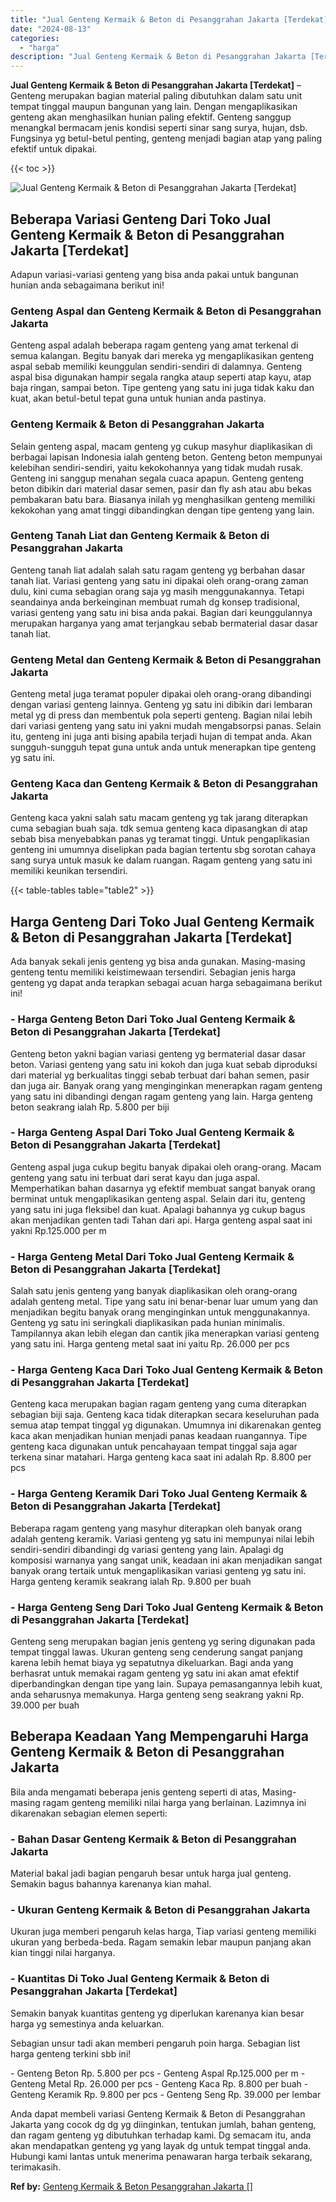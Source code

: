 ```yaml
---
title: "Jual Genteng Kermaik & Beton di Pesanggrahan Jakarta [Terdekat]"
date: "2024-08-13"
categories: 
  - "harga"
description: "Jual Genteng Kermaik & Beton di Pesanggrahan Jakarta [Terdekat]. Anda dapat membeli variasi Genteng Kermaik & Beton di Pesanggrahan Jakarta yang cocok dg dg..."
---
```


**Jual Genteng Kermaik & Beton di Pesanggrahan Jakarta \[Terdekat\]** – Genteng merupakan bagian material paling dibutuhkan dalam satu unit tempat tinggal maupun bangunan yang lain. Dengan mengaplikasikan genteng akan menghasilkan hunian paling efektif. Genteng sanggup menangkal bermacam jenis kondisi seperti sinar sang surya, hujan, dsb. Fungsinya yg betul-betul penting, genteng menjadi bagian atap yang paling efektif untuk dipakai.

{{< toc >}}

![Jual Genteng Kermaik & Beton di Pesanggrahan Jakarta [Terdekat]](/images/genteng-minimalis-murah18.png)

## Beberapa Variasi Genteng Dari Toko Jual Genteng Kermaik & Beton di Pesanggrahan Jakarta \[Terdekat\]

Adapun variasi-variasi genteng yang bisa anda pakai untuk bangunan hunian anda sebagaimana berikut ini!

### Genteng Aspal dan Genteng Kermaik & Beton di Pesanggrahan Jakarta

Genteng aspal adalah beberapa ragam genteng yang amat terkenal di semua kalangan. Begitu banyak dari mereka yg mengaplikasikan genteng aspal sebab memiliki keunggulan sendiri-sendiri di dalamnya. Genteng aspal bisa digunakan hampir segala rangka ataup seperti atap kayu, atap baja ringan, sampai beton. Tipe genteng yang satu ini juga tidak kaku dan kuat, akan betul-betul tepat guna untuk hunian anda pastinya.

### Genteng Kermaik & Beton di Pesanggrahan Jakarta

Selain genteng aspal, macam genteng yg cukup masyhur diaplikasikan di berbagai lapisan Indonesia ialah genteng beton. Genteng beton mempunyai kelebihan sendiri-sendiri, yaitu kekokohannya yang tidak mudah rusak. Genteng ini sanggup menahan segala cuaca apapun. Genteng genteng beton dibikin dari material dasar semen, pasir dan fly ash atau abu bekas pembakaran batu bara. Biasanya inilah yg menghasilkan genteng memiliki kekokohan yang amat tinggi dibandingkan dengan tipe genteng yang lain.

### Genteng Tanah Liat dan Genteng Kermaik & Beton di Pesanggrahan Jakarta

Genteng tanah liat adalah salah satu ragam genteng yg berbahan dasar tanah liat. Variasi genteng yang satu ini dipakai oleh orang-orang zaman dulu, kini cuma sebagian orang saja yg masih menggunakannya. Tetapi seandainya anda berkeinginan membuat rumah dg konsep tradisional, variasi genteng yang satu ini bisa anda pakai. Bagian dari keunggulannya merupakan harganya yang amat terjangkau sebab bermaterial dasar dasar tanah liat.

### Genteng Metal dan Genteng Kermaik & Beton di Pesanggrahan Jakarta

Genteng metal juga teramat populer dipakai oleh orang-orang dibandingi dengan variasi genteng lainnya. Genteng yg satu ini dibikin dari lembaran metal yg di press dan membentuk pola seperti genteng. Bagian nilai lebih dari variasi genteng yang satu ini yakni mudah mengabsorpsi panas. Selain itu, genteng ini juga anti bising apabila terjadi hujan di tempat anda. Akan sungguh-sungguh tepat guna untuk anda untuk menerapkan tipe genteng yg satu ini.

### Genteng Kaca dan Genteng Kermaik & Beton di Pesanggrahan Jakarta

Genteng kaca yakni salah satu macam genteng yg tak jarang diterapkan cuma sebagian buah saja. tdk semua genteng kaca dipasangkan di atap sebab bisa menyebabkan panas yg teramat tinggi. Untuk pengaplikasian genteng ini umumnya diselipkan pada bagian tertentu sbg sorotan cahaya sang surya untuk masuk ke dalam ruangan. Ragam genteng yang satu ini memiliki keunikan tersendiri.

{{< table-tables table="table2" >}}

## Harga Genteng Dari Toko Jual Genteng Kermaik & Beton di Pesanggrahan Jakarta \[Terdekat\]

Ada banyak sekali jenis genteng yg bisa anda gunakan. Masing-masing genteng tentu memiliki keistimewaan tersendiri. Sebagian jenis harga genteng yg dapat anda terapkan sebagai acuan harga sebagaimana berikut ini!

### \- Harga Genteng Beton Dari Toko Jual Genteng Kermaik & Beton di Pesanggrahan Jakarta \[Terdekat\]

Genteng beton yakni bagian variasi genteng yg bermaterial dasar dasar beton. Variasi genteng yang satu ini kokoh dan juga kuat sebab diproduksi dari material yg berkualitas tinggi sebab terbuat dari bahan semen, pasir dan juga air. Banyak orang yang menginginkan menerapkan ragam genteng yang satu ini dibandingi dengan ragam genteng yang lain. Harga genteng beton seakrang ialah Rp. 5.800 per biji

### \- Harga Genteng Aspal Dari Toko Jual Genteng Kermaik & Beton di Pesanggrahan Jakarta \[Terdekat\]

Genteng aspal juga cukup begitu banyak dipakai oleh orang-orang. Macam genteng yang satu ini terbuat dari serat kayu dan juga aspal. Memperhatikan bahan dasarnya yg efektif membuat sangat banyak orang berminat untuk mengaplikasikan genteng aspal. Selain dari itu, genteng yang satu ini juga fleksibel dan kuat. Apalagi bahannya yg cukup bagus akan menjadikan genten tadi Tahan dari api. Harga genteng aspal saat ini yakni Rp.125.000 per m

### \- Harga Genteng Metal Dari Toko Jual Genteng Kermaik & Beton di Pesanggrahan Jakarta \[Terdekat\]

Salah satu jenis genteng yang banyak diaplikasikan oleh orang-orang adalah genteng metal. Tipe yang satu ini benar-benar luar umum yang dan menjadikan begitu banyak orang menginginkan untuk menggunakannya. Genteng yg satu ini seringkali diaplikasikan pada hunian minimalis. Tampilannya akan lebih elegan dan cantik jika menerapkan variasi genteng yang satu ini. Harga genteng metal saat ini yaitu Rp. 26.000 per pcs

### \- Harga Genteng Kaca Dari Toko Jual Genteng Kermaik & Beton di Pesanggrahan Jakarta \[Terdekat\]

Genteng kaca merupakan bagian ragam genteng yang cuma diterapkan sebagian biji saja. Genteng kaca tidak diterapkan secara keseluruhan pada semua atap tempat tinggal yg digunakan. Umumnya ini dikarenakan genteg kaca akan menjadikan hunian menjadi panas keadaan ruangannya. Tipe genteng kaca digunakan untuk pencahayaan tempat tinggal saja agar terkena sinar matahari. Harga genteng kaca saat ini adalah Rp. 8.800 per pcs

### \- Harga Genteng Keramik Dari Toko Jual Genteng Kermaik & Beton di Pesanggrahan Jakarta \[Terdekat\]

Beberapa ragam genteng yang masyhur diterapkan oleh banyak orang adalah genteng keramik. Variasi genteng yg satu ini mempunyai nilai lebih sendiri-sendiri dibandingi dg variasi genteng yang lain. Apalagi dg komposisi warnanya yang sangat unik, keadaan ini akan menjadikan sangat banyak orang tertaik untuk mengaplikasikan variasi genteng yg satu ini. Harga genteng keramik seakrang ialah Rp. 9.800 per buah

### \- Harga Genteng Seng Dari Toko Jual Genteng Kermaik & Beton di Pesanggrahan Jakarta \[Terdekat\]

Genteng seng merupakan bagian jenis genteng yg sering digunakan pada tempat tinggal lawas. Ukuran genteng seng cenderung sangat panjang karena lebih hemat biaya yg sepatutnya dikeluarkan. Bagi anda yang berhasrat untuk memakai ragam genteng yg satu ini akan amat efektif diperbandingkan dengan tipe yang lain. Supaya pemasangannya lebih kuat, anda seharusnya memakunya. Harga genteng seng seakrang yakni Rp. 39.000 per buah

## Beberapa Keadaan Yang Mempengaruhi Harga Genteng Kermaik & Beton di Pesanggrahan Jakarta

Bila anda mengamati beberapa jenis genteng seperti di atas, Masing-masing ragam genteng memiliki nilai harga yang berlainan. Lazimnya ini dikarenakan sebagian elemen seperti:

### \- Bahan Dasar Genteng Kermaik & Beton di Pesanggrahan Jakarta

Material bakal jadi bagian pengaruh besar untuk harga jual genteng. Semakin bagus bahannya karenanya kian mahal.

### \- Ukuran Genteng Kermaik & Beton di Pesanggrahan Jakarta

Ukuran juga memberi pengaruh kelas harga, Tiap variasi genteng memiliki ukuran yang berbeda-beda. Ragam semakin lebar maupun panjang akan kian tinggi nilai harganya.

### \- Kuantitas Di Toko Jual Genteng Kermaik & Beton di Pesanggrahan Jakarta \[Terdekat\]

Semakin banyak kuantitas genteng yg diperlukan karenanya kian besar harga yg semestinya anda keluarkan.

Sebagian unsur tadi akan memberi pengaruh poin harga. Sebagian list harga genteng terkini sbb ini!

\- Genteng Beton Rp. 5.800 per pcs - Genteng Aspal Rp.125.000 per m - Genteng Metal Rp. 26.000 per pcs - Genteng Kaca Rp. 8.800 per buah - Genteng Keramik Rp. 9.800 per pcs - Genteng Seng Rp. 39.000 per lembar

Anda dapat membeli variasi Genteng Kermaik & Beton di Pesanggrahan Jakarta yang cocok dg dg yg diinginkan, tentukan jumlah, bahan genteng, dan ragam genteng yg dibutuhkan terhadap kami. Dg semacam itu, anda akan mendapatkan genteng yg yang layak dg untuk tempat tinggal anda. Hubungi kami lantas untuk menerima penawaran harga terbaik sekarang, terimakasih.

**Ref by:**  [Genteng Kermaik & Beton  Pesanggrahan Jakarta []](https://id.wikipedia.org/wiki/Genteng)
